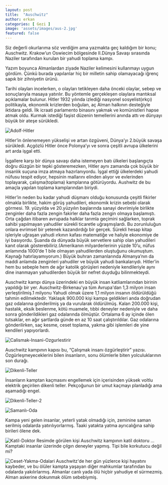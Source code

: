 ```yaml
---
layout: post
title:  "Auschwitz"
author: erkan
categories: [ Gezi ]
image: 'assets/images/aus-2.jpg'
featured: false
---
```


Siz değerli okurlarıma söz verdiğim ama yazmakta geç kaldığım bir konu; Auschwitz. Krakow’un Oswiecim bölgesinde II.Dünya Savaşı sırasında Naziler tarafından kurulan bir yahudi toplama kampı.

Yazım boyunca Almanlardan ziyade Naziler kelimesini kullanmayı uygun gördüm. Çünkü burada yapılanlar hiç bir milletin sahip olamayacağı iğrenç sapık bir zihniyetin ürünü. 

Tarihi olayları incelerken, o olayları tetikleyen daha önceki olaylar, sebep ve sonuçlarıyla masaya yatırılır. Bu yöntemle gerçekleşen olaylara mantıksal açıklamalar bulunur. Hitler 1932 yılında izlediği nasyonel sosyelist(ırkçı) politikayla, ekonomik krizlerden boğulan, aç Alman halkının desteğiyle iktidara geldi. İlk icraati parlamento binasını yakmak ve komünistleri hapse atmak oldu. Kurmak istediği faşist düzenin temellerini anında attı ve dünyayı büyük bir ateşe sürükledi.

![Adolf-Hitler](https://user-images.githubusercontent.com/9788440/39761019-9c57dc36-52df-11e8-930b-097b88b0436a.jpg)

Hitler’in önlenemeyen yükselişi ve artan özgüveni, Dünya’yı 2.büyük savaşa sürükledi. Açgözlü Hitler önce Polonya’yı ve sonra çeşitli avrupa ülkelerini art arda işgal etti.

İşgallere karşı bir dünya savaşı daha istemeyen batı ülkeleri başlangıçta doğru düzgün bir tepki gösteremezken, Hitler aynı zamanda çok büyük bir insanlık suçuna imza atmaya hazırlanıyordu. İşgal ettiği ülkelerdeki yahudi nüfusu tespit ediyor, hepsinin mallarını elinden alıyor ve evlerinden toplayarak, çalışma(toplama) kamplarına götürüyordu. Aushwitz de bu amaçla yapılan toplama kamplarından biriydi.

Hitler’in neden bu kadar yahudi düşmanı olduğu konusunda çeşitli fikirler olmakla birlikte, hakim görüş yahudileri, ekonomik krizin sebebi olarak görmesi. 19. yüzyılda ve 20.yüzyılın başlarında sanayi devrimiyle birlikte zenginler daha fazla zengin fakirler daha fazla zengin olmaya başlamıştı. Orta çağdan itibaren avrupada halklar tarımla geçimini sağlarken, toprak sahibi yapılmayan yahudiler sürekli ticaretle uğraşmışlardı. Bu zorunluluğun onlara evrimsel bir yetenek kazandırdığı bir gerçek. Sürekli hesap kitap işleriyle uğraşan yahudi ırkının kafası matematiğe ve haliyle ekonomiye de iyi basıyordu. Şuanda da dünyada büyük servetlere sahip olan yahudileri kanıt olarak gösterebiliriz.(Amerikanın milyarderlerinin yüzde 10’u, nüfus anlamında 1000’de 1 bile olmayan yahudilerden oluştuğunu okumuştum. Kaynağı hatırlayamıyorum.) Büyük buhran zamanlarında Almanya’nın da maddi anlamda zenginleri yahudiler ve büyük yahudi bankalarıydı. Hitler’in hem bu sebeple hem de ağır katolik görüşleri nedeniyle kendileriyle aynı dine inanmayan yahudilerden büyük bir nefret duyduğu bilinmekteydi.

Auschwitz kampı dünya üzerindeki en büyük insan katliamlarından birinin yapıldığı bir yer. Auschwitz-Birkenau'ya tüm Avrupa'dan 1,3 milyon insan yerleştirilmiş.1 milyonu Yahudi olmak üzere 1,1 milyon insanın öldürüldüğü tahmin edilmektedir. Yaklaşık 900.000 kişi kampa geldikleri anda doğrudan gaz odalarına gönderilmiş ya da vurularak öldürülmüş. Kalan 200.000 kişi, hastalık, eksik beslenme, kötü muamele, tıbbi deneyler nedeniyle ve daha sonra gönderildikleri gaz odalarında ölmüştür. Ortalama 6 ay içinde ölen tutsaklar, en ağır şartlarda günde en az 10 saat çalıştırıldılar. Gaz odalarına gönderilirken, saç kesme, ceset toplama, yakma gibi işlemleri de yine kendileri yapıyorlardı.

![Calismak-Insani-Ozgurlestirir](https://user-images.githubusercontent.com/9788440/32450499-a3a84508-c314-11e7-96c7-77e4edbc8cf6.jpg)

Auschwitz kampının kapısı bu, “Çalışmak insanı özgürleştirir” yazısı. Özgürleşmeyeceklerini bilen insanların, sonu ölümlerle biten yolculuklarının son durağı.

![Dikenli-Teller](https://user-images.githubusercontent.com/9788440/32450510-ab4fa062-c314-11e7-9123-9ca5e288e935.jpg)

İnsanların kamptan kaçmasını engellemek için içerisinden yüksek voltlu elektrik geçirilen dikenli teller. Pekçoğunun bir umut kaçmayı planladığı ama aşamadığı engel.

![Dikenli-Teller-2](https://user-images.githubusercontent.com/9788440/40178271-b2df243a-59e9-11e8-9809-1133b3734adc.jpg)


![Samanlı-Oda](https://user-images.githubusercontent.com/9788440/40178281-bfcb3076-59e9-11e8-9ae3-371d97f70104.jpg)

Kampa yeni gelen insanlar, yeterli yatak olmadığı için, zeminine saman serilmiş odalarda yatırılıyorlarmış. Taaki yatakta yatma ayrıcalığına sahip birileri ölene dek. 

![Katil-Doktor](https://user-images.githubusercontent.com/9788440/40178268-b1615aba-59e9-11e8-9bb4-bf927c1f94dd.jpg)
Resimde görülen kişi Auschwitz kampının katil doktoru ...
Kamptaki insanlar üzerinde çılgın deneyler yapmış. Tipi bile korkutucu değil mi?

![Ceset-Yakma-Odalari](https://user-images.githubusercontent.com/9788440/32450518-afb1c590-c314-11e7-8d68-845590407901.jpg)
Auschwitz'de her gün yüzlerce kişi hayatını kaybeder, ve bu ölüler kampta yaşayan diğer mahkumlar tarafından bu odalarda yakılırlarmış. Almanlar canlı yada ölü hiçbir yahudiye el sürmezmiş. Alman askerine dokunmak ölüm sebebiymiş.

